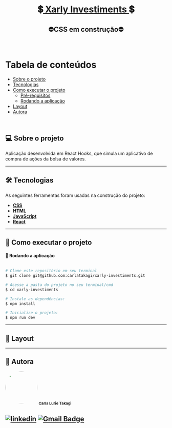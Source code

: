 <h1 align="center">
     💲<a href="#" alt="blog"> Xarly Investiments </a>💲
</h1>
<h2 align="center">
	⛔CSS em construção⛔
</h2>

<br>

Tabela de conteúdos
=================
<!--ts-->
   * [Sobre o projeto](#-sobre-o-projeto)
   * [Tecnologias](#-tecnologias)
   * [Como executar o projeto](#-como-executar-o-projeto)
     * [Pré-requisitos](#pré-requisitos)
     * [Rodando a aplicação](#user-content--rodando-a-aplicação)
   * [Layout](#-layout)
   * [Autora](#-autora)
<!--te-->

<br>

## 💻 Sobre o projeto

  Aplicação desenvolvida em React Hooks, que simula um aplicativo de compra de ações da bolsa de valores.

---
## 🛠 Tecnologias

As seguintes ferramentas foram usadas na construção do projeto:

-   **[CSS](https://developer.mozilla.org/pt-BR/docs/Web/CSS)**
-   **[HTML](https://developer.mozilla.org/pt-BR/docs/Web/HTML)**
-   **[JavaScript](https://developer.mozilla.org/pt-BR/docs/Web/JavaScript)**
-   **[React](https://pt-br.reactjs.org/)**

---
## 🚀 Como executar o projeto
#### 🧭 Rodando a aplicação

```bash

# Clone este repositório em seu terminal
$ git clone git@github.com:carlatakagi/xarly-investiments.git

# Acesse a pasta do projeto no seu terminal/cmd
$ cd xarly-investiments

# Instale as dependências:
$ npm install

# Inicialize o projeto:
$ npm run dev

```
---

## 🎨 Layout

<!-- Conheça a aplicação:

<a href="">
  <img alt="Página que mostra os planetas do Sistema Solar" src="./solarsystem.gif">
</a>

<p align="center">
  <img alt="GitHub language count" src="https://img.shields.io/github/languages/count/carlatakagi/instagram-page?color=%2304D361">
  
  <a href="https://github.com/carlatakagi/instagram-page/commits/master">
    <img alt="GitHub last commit" src="https://img.shields.io/github/last-commit/carlatakagi/instagram-page">
  </a>
    
  <a href="https://github.com/carlatakagi/instagram-page/stargazers">
    <img alt="Stargazers" src="https://img.shields.io/github/stars/carlatakagi/instagram-page?style=social">

  </a>
 
</p> -->


---

## 🦸 Autora

 <img style="border-radius: 50%;" src="https://avatars.githubusercontent.com/u/70762111?v=4" width="100px;" alt=""/>
 <sub><b>Carla Lurie Takagi</b></sub>
 <br />


[![linkedin](https://img.shields.io/badge/linkedin-0A66C2?style=for-the-badge&logo=linkedin&logoColor=white)](https://www.linkedin.com/in/carla-takagi/)
[![Gmail Badge](https://img.shields.io/badge/-carlatakagi@gmail.com-c14438?style=flat-square&logo=Gmail&logoColor=white&link=mailto:carlatakagi@gmail.com)](mailto:carlatakagi@gmail.com)
---